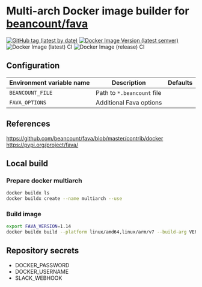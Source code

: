 # Multi-arch Docker image builder for [beancount/fava](https://github.com/beancount/fava)

[![GitHub tag (latest by date)](https://img.shields.io/github/v/tag/maxromanovsky/docker-fava)](https://github.com/maxromanovsky/docker-fava)
[![Docker Image Version (latest semver)](https://img.shields.io/docker/v/maxromanovsky/fava)](https://hub.docker.com/r/maxromanovsky/node-fava)
![Docker Image (latest) CI](https://github.com/maxromanovsky/docker-fava/workflows/Docker%20Image%20(latest)%20CI/badge.svg)
![Docker Image (release) CI](https://github.com/maxromanovsky/docker-fava/workflows/Docker%20Image%20(release)%20CI/badge.svg)

## Configuration

| Environment variable name | Description | Defaults |
|-------------------------|-----------|--------|
| `BEANCOUNT_FILE` | Path to `*.beancount` file | |
| `FAVA_OPTIONS` | Additional Fava options | |

## References
https://github.com/beancount/fava/blob/master/contrib/docker
https://pypi.org/project/fava/

## Local build
### Prepare docker multiarch
```bash
docker buildx ls
docker buildx create --name multiarch --use
```

### Build image
```bash
export FAVA_VERSION=1.14
docker buildx build --platform linux/amd64,linux/arm/v7 --build-arg VERSION=$FAVA_VERSION -t maxromanovsky/fava:${FAVA_VERSION} --push .
```

## Repository secrets

- DOCKER_PASSWORD
- DOCKER_USERNAME
- SLACK_WEBHOOK
